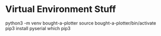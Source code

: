 # Virtual Environment Stuff

python3 -m venv bought-a-plotter
source bought-a-plotter/bin/activate
pip3 install pyserial
which pip3